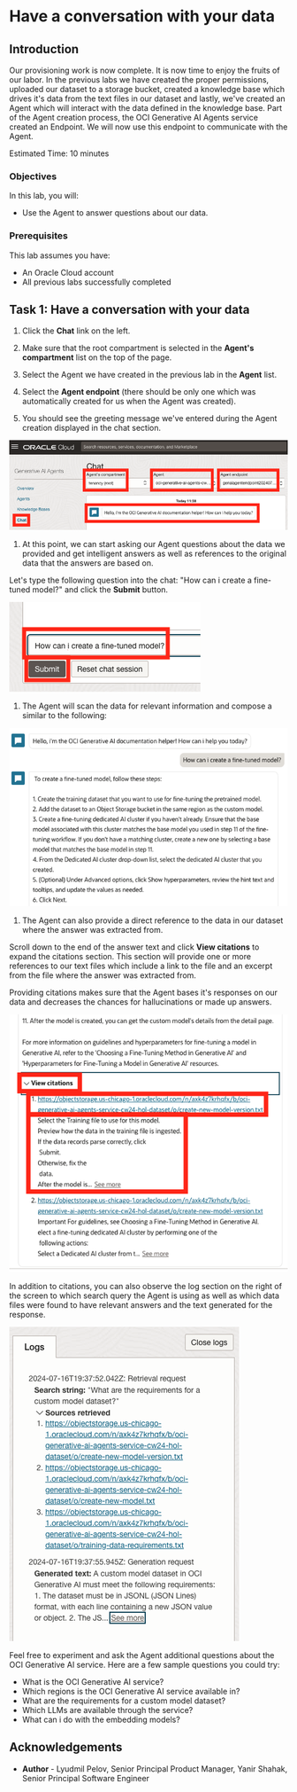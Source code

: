 # Have a conversation with your data

## Introduction

Our provisioning work is now complete. It is now time to enjoy the fruits of our labor.
In the previous labs we have created the proper permissions, uploaded our dataset to a storage bucket, created a knowledge base which drives it's data from the text files in our dataset and lastly, we've created an Agent which will interact with the data defined in the knowledge base.
Part of the Agent creation process, the OCI Generative AI Agents service created an Endpoint. We will now use this endpoint to communicate with the Agent.

Estimated Time: 10 minutes

### Objectives

In this lab, you will:

* Use the Agent to answer questions about our data.

### Prerequisites

This lab assumes you have:

* An Oracle Cloud account
* All previous labs successfully completed

## Task 1: Have a conversation with your data

1. Click the **Chat** link on the left.

1. Make sure that the root compartment is selected in the **Agent's compartment** list on the top of the page.

1. Select the Agent we have created in the previous lab in the **Agent** list.

1. Select the **Agent endpoint** (there should be only one which was automatically created for us when the Agent was created).

1. You should see the greeting message we've entered during the Agent creation displayed in the chat section.

  ![Screenshot showing the various parts of the chat window such as the compartment, agent and endpoint selection](./images/start-chat.png)

1. At this point, we can start asking our Agent questions about the data we provided and get intelligent answers as well as references to the original data that the answers are based on.

Let's type the following question into the chat: "How can i create a fine-tuned model?" and click the **Submit** button.

  ![Screenshot showing the first question being asked: "how can i create a fine-tuned model?"](./images/ask-first-question.png)

1. The Agent will scan the data for relevant information and compose a similar to the following:

  ![Screenshot showing the answer for the first question](./images/first-answer.png)

1. The Agent can also provide a direct reference to the data in our dataset where the answer was extracted from. 

  Scroll down to the end of the answer text and click **View citations** to expand the citations section. This section will provide one or more references to our text files which include a link to the file and an excerpt from the file where the answer was extracted from.

  Providing citations makes sure that the Agent bases it's responses on our data and decreases the chances for hallucinations or made up answers.

  ![Screenshot showing the citation provided by the agent as part of the answer for the first question](./images/first-answer-citations.png)

  In addition to citations, you can also observe the log section on the right of the screen to which search query the Agent is using as well as which data files were found to have relevant answers and the text generated for the response.

  ![Screenshot of the logs created for the generation of the first answer showing the search string as well as the retrieved files](./images/logs.png)

Feel free to experiment and ask the Agent additional questions about the OCI Generative AI service.
Here are a few sample questions you could try:

* What is the OCI Generative AI service?
* Which regions is the OCI Generative AI service available in?
* What are the requirements for a custom model dataset?
* Which LLMs are available through the service?
* What can i do with the embedding models?

## Acknowledgements

* **Author** - Lyudmil Pelov, Senior Principal Product Manager, Yanir Shahak, Senior Principal Software Engineer
